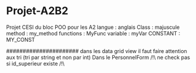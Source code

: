 # Projet-A2B2
Projet CESI du bloc POO pour les A2
langue : anglais
Class : majuscule
method : my_method
functions : MyFunc
variable : myVar
CONSTANT : MY_CONST

######################
dans les data grid view il faut faire attention aux tri (tri par string et non par int)
Dans le PersonnelForm /!\ ne check pas si id_superieur existe /!\
